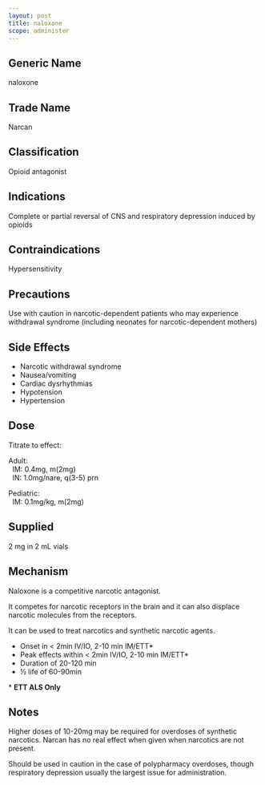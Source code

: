 ```yaml
---
layout: post
title: naloxone
scope: administer
---
```


## Generic Name

naloxone

## Trade Name

Narcan

## Classification

Opioid antagonist

## Indications

Complete or partial reversal of CNS and respiratory depression induced by opioids

## Contraindications

Hypersensitivity

## Precautions

Use with caution in narcotic-dependent patients who may experience withdrawal syndrome (including neonates for narcotic-dependent mothers)

## Side Effects

- Narcotic withdrawal syndrome
- Nausea/vomiting
- Cardiac dysrhythmias
- Hypotension
- Hypertension

## Dose

Titrate to effect:

Adult:\
&nbsp;&nbsp;IM: 0.4mg, m(2mg)\
&nbsp;&nbsp;IN: 1.0mg/nare, q(3-5) prn

Pediatric:\
&nbsp;&nbsp;IM: 0.1mg/kg, m(2mg)

## Supplied

2 mg in 2 mL vials

## Mechanism

Naloxone is a competitive narcotic antagonist.

It competes for narcotic receptors in the brain and it can also displace narcotic molecules from the receptors.

It can be used to treat narcotics and synthetic narcotic agents.

- Onset in < 2min IV/IO, 2-10 min IM/ETT\*
- Peak effects within < 2min IV/IO, 2-10 min IM/ETT\*
- Duration of 20-120 min
- ½ life of 60-90min

\* **ETT ALS Only**

## Notes

Higher doses of 10-20mg may be required for overdoses of synthetic narcotics. Narcan has no real effect when given when narcotics are not present.

Should be used in caution in the case of polypharmacy overdoses, though respiratory depression usually the largest issue for administration.
